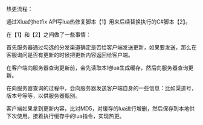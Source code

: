 热更流程：

通过Xlua的hotfix API写lua热修复脚本【1】用来后续替换执行的C#脚本【2】。

在【1】和【2】之间做了一些事情：

首先服务器通过勾选的分发渠道确定是否给客户端发送更新，如果要发送，那么在客服询问是否有更新的时候把更新内容返回给客户端。

在客户端向服务器查询更新前，会先读取本地lua生成缓存，然后向服务器查询更新。

在向服务器查询的过程中，会向服务器发送客户端自身的一些信息：比如渠道号，版本号等等，以供服务器甄别。

客户端如果拿到更新内容，比对MD5，对缓存的lua进行增删，然后保存到本地供下次使用。接着执行缓存中的lua指令，实现热更。